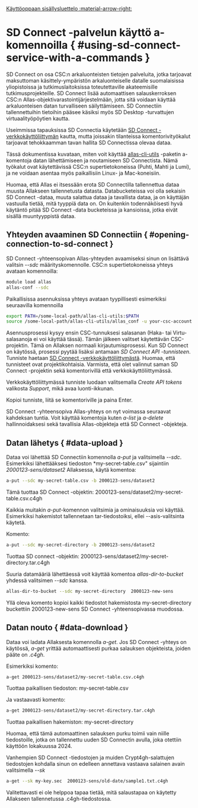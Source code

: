 [Käyttöoppaan sisällysluettelo :material-arrow-right:](sd-services-toc.md)

# SD Connect -palvelun käyttö a-komennoilla { #using-sd-connect-service-with-a-commands }

SD Connect on osa CSC:n arkaluonteisten tietojen palveluita, jotka tarjoavat maksuttoman käsittely-ympäristön arkaluonteiselle datalle suomalaisissa yliopistoissa ja tutkimuslaitoksissa toteutettaville akateemisille tutkimusprojekteille. SD Connect lisää automaattisen salauskerroksen CSC:n Allas-objektivarastointijärjestelmään, jotta sitä voidaan käyttää arkaluonteisen datan turvalliseen säilyttämiseen. SD Connectiin tallennettuihin tietoihin pääsee käsiksi myös SD Desktop -turvattujen virtuaalityöpöytien kautta. 

Useimmissa tapauksissa SD Connectia käytetään [SD Connect -verkkokäyttöliittymän](https://sd-connect.csc.fi) kautta, mutta joissakin tilanteissa komentorivityökalut tarjoavat tehokkaamman tavan hallita SD Connectissa olevaa dataa.

Tässä dokumentissa kuvataan, miten voit käyttää [allas-cli-utils](https://github.com/CSCfi/allas-cli-utils) -paketin a-komentoja datan lähettämiseen ja noutamiseen SD Connectista. Nämä työkalut ovat käytettävissä CSC:n supertietokoneissa (Puhti, Mahti ja Lumi), ja ne voidaan asentaa myös paikallisiin Linux- ja Mac-koneisiin. 

Huomaa, että Allas ei itsessään erota SD Connectilla tallennettua dataa muusta Allakseen tallennetusta datasta. Databucketeissa voi olla sekaisin SD Connect -dataa, muuta salattua dataa ja tavallista dataa, ja on käyttäjän vastuulla tietää, mitä tyyppiä data on. On kuitenkin todennäköisesti hyvä käytäntö pitää SD Connect -data bucketeissa ja kansioissa, jotka eivät sisällä muuntyyppistä dataa. 


## Yhteyden avaaminen SD Connectiin { #opening-connection-to-sd-connect }

SD Connect -yhteensopivan Allas-yhteyden avaamiseksi sinun on lisättävä valitsin *--sdc* määrityskomennolle. CSC:n supertietokoneissa yhteys avataan komennoilla:

```bash
module load allas
allas-conf --sdc
```
Paikallisissa asennuksissa yhteys avataan tyypillisesti esimerkiksi seuraavilla komennoilla

```bash
export PATH=/some-local-path/allas-cli-utils:$PATH
source /some-local-path/allas-cli-utils/allas_conf -u your-csc-account --sdc
```

Asennusprosessi kysyy ensin CSC-tunnuksesi salasanan (Haka- tai Virtu-salasanoja ei voi käyttää tässä).
Tämän jälkeen valitset käytettävän CSC-projektin. Tämä on Allaksen normaali kirjautumisprosessi.
Kun SD Connect on käytössä, prosessi pyytää lisäksi antamaan *SD Connect API -tunnisteen*. Tunniste haetaan [SD Connect -verkkokäyttöliittymästä](https://sd-connect.csc.fi). Huomaa, että tunnisteet ovat projektikohtaisia. Varmista, että olet valinnut saman SD Connect -projektin sekä komentorivillä että verkkokäyttöliittymässä.

Verkkokäyttöliittymässä tunniste luodaan valitsemalla *Create API tokens* valikosta *Support*, mikä avaa luonti-ikkunan.

Kopioi tunniste, liitä se komentoriville ja paina Enter.

SD Connect -yhteensopiva Allas-yhteys on nyt voimassa seuraavat kahdeksan tuntia. Voit käyttää komentoja kuten
*a-list* ja *a-delete* hallinnoidaksesi sekä tavallisia Allas-objekteja että SD Connect -objekteja.


## Datan lähetys { #data-upload }

Dataa voi lähettää SD Connectiin komennolla *a-put* ja valitsimella *--sdc*.
Esimerkiksi lähettääksesi tiedoston *my-secret-table.csv" sijaintiin *2000123-sens/dataset2* Allaksessa, käytä komentoa:

```bash
a-put --sdc my-secret-table.csv -b 2000123-sens/dataset2
```

Tämä tuottaa SD Connect -objektin: 2000123-sens/dataset2/my-secret-table.csv.c4gh

Kaikkia muitakin *a-put*-komennon valitsimia ja ominaisuuksia voi käyttää. Esimerkiksi hakemistot
tallennetaan tar-tiedostoiksi, ellei --asis-valitsinta käytetä.

Komento: 

```bash
a-put --sdc my-secret-directory -b 2000123-sens/dataset2
```

Tuottaa SD connect -objektin: 2000123-sens/dataset2/my-secret-directory.tar.c4gh

Suuria datamääriä lähettäessä voit käyttää komentoa *allas-dir-to-bucket* yhdessä valitsimen *--sdc* kanssa.

```bash
allas-dir-to-bucket --sdc my-secret-directory  2000123-new-sens
```

Yllä oleva komento kopioi kaikki tiedostot hakemistosta my-secret-directory buckettiin 2000123-new-sens SD Connect -yhteensopivassa muodossa.


## Datan nouto { #data-download }

Dataa voi ladata Allaksesta komennolla *a-get*. Jos SD Connect -yhteys on käytössä, *a-get* yrittää automaattisesti purkaa salauksen objekteista, joiden pääte on *.c4gh*.

Esimerkiksi komento: 

```bash
a-get 2000123-sens/dataset2/my-secret-table.csv.c4gh
```

Tuottaa paikallisen tiedoston: my-secret-table.csv

Ja vastaavasti komento:

```bash
a-get 2000123-sens/dataset2/my-secret-directory.tar.c4gh
```

Tuottaa paikallisen hakemiston: my-secret-directory 

Huomaa, että tämä automaattinen salauksen purku toimii vain niille tiedostoille, jotka on
tallennettu uuden SD Connectin avulla, joka otettiin käyttöön lokakuussa 2024.

Vanhempien SD Connect -tiedostojen ja muiden Crypt4gh-salattujen tiedostojen kohdalla sinun on edelleen
annettava vastaava salainen avain valitsimella *--sk*

```bash
a-get --sk my-key.sec  2000123-sens/old-date/sample1.txt.c4gh
```

Valitettavasti ei ole helppoa tapaa tietää, mitä salaustapaa on käytetty Allakseen tallennetussa .c4gh-tiedostossa.
